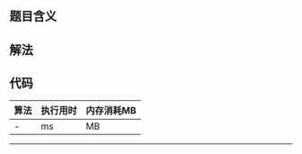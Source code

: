 # 

## 题目含义

## 解法

## 代码

| 算法 | 执行用时 | 内存消耗MB |
| ---- | -------- | ---------  |
| -   | ms | MB |

<hr/>

```go
```
